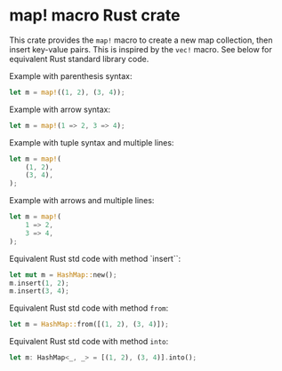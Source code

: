 # map! macro Rust crate

This crate provides the `map!` macro to create a new map collection, 
then insert key-value pairs. This is inspired by the `vec!` macro.
See below for equivalent Rust standard library code.

Example with parenthesis syntax:

```rust
let m = map!((1, 2), (3, 4));
```

Example with arrow syntax:

```rust
let m = map!(1 => 2, 3 => 4);
```

Example with tuple syntax and multiple lines:

```rust
let m = map!(
    (1, 2),
    (3, 4),
);
```

Example with arrows and multiple lines:

```rust
let m = map!(
    1 => 2,
    3 => 4,
);
```

Equivalent Rust std code with method `insert``:

```rust
let mut m = HashMap::new();
m.insert(1, 2);
m.insert(3, 4);
```

Equivalent Rust std code with method `from`:

```rust
let m = HashMap::from([(1, 2), (3, 4)]);
```

Equivalent Rust std code with method `into`:

```rust
let m: HashMap<_, _> = [(1, 2), (3, 4)].into();
```
